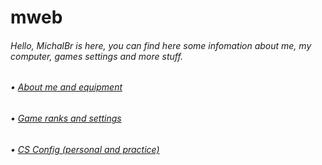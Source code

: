 # mweb
<h6>Hello, MichalBr is here, you can find here some infomation about me, my computer, games settings and more stuff.</h6>
<h6>• <a href="https://github.com/TheMichalBr/mweb/blob/main/about_me_and_equipment.md">About me and equipment</a></h6>
<h6>• <a href="https://github.com/TheMichalBr/mweb/blob/main/game_settings.md">Game ranks and settings</a></h6>
<h6>• <a href="https://github.com/TheMichalBr/mweb/tree/main/config_cs">CS Config (personal and practice)</a></h6>
